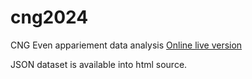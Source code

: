 # cng2024
CNG Even appariement data analysis
[Online live version](https://orn-it.github.io/cng2024/)

JSON dataset is available into html source.
